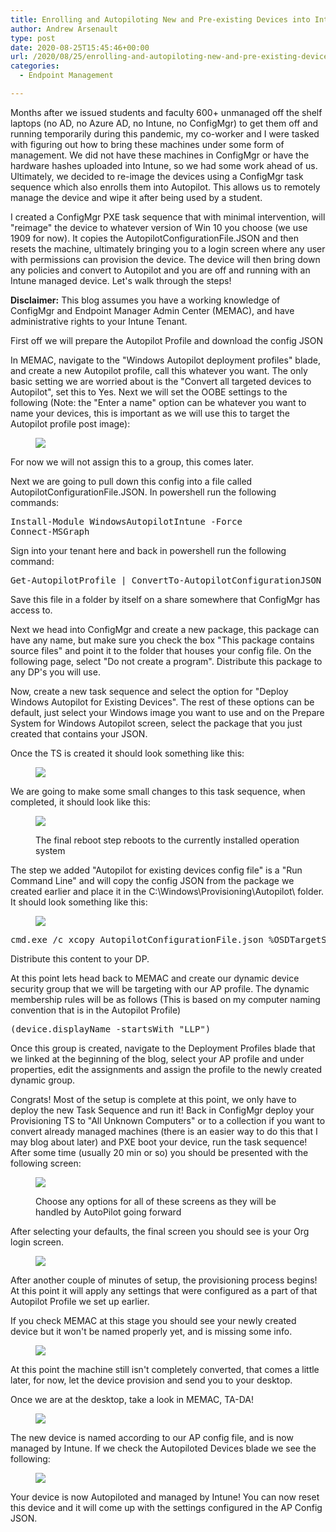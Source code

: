 ```yaml
---
title: Enrolling and Autopiloting New and Pre-existing Devices into Intune with ConfigMgr – EDU
author: Andrew Arsenault
type: post
date: 2020-08-25T15:45:46+00:00
url: /2020/08/25/enrolling-and-autopiloting-new-and-pre-existing-devices-into-intune-with-configmgr-edu/
categories:
  - Endpoint Management

---
```

Months after we issued students and faculty 600+ unmanaged off the shelf laptops (no AD, no Azure AD, no Intune, no ConfigMgr) to get them off and running temporarily during this pandemic, my co-worker and I were tasked with figuring out how to bring these machines under some form of management. We did not have these machines in ConfigMgr or have the hardware hashes uploaded into Intune, so we had some work ahead of us. Ultimately, we decided to re-image the devices using a ConfigMgr task sequence which also enrolls them into Autopilot. This allows us to remotely manage the device and wipe it after being used by a student.

I created a ConfigMgr PXE task sequence that with minimal intervention, will "reimage" the device to whatever version of Win 10 you choose (we use 1909 for now). It copies the AutopilotConfigurationFile.JSON and then resets the machine, ultimately bringing you to a login screen where any user with permissions can provision the device. The device will then bring down any policies and convert to Autopilot and you are off and running with an Intune managed device. Let's walk through the steps!

**Disclaimer:** This blog assumes you have a working knowledge of ConfigMgr and Endpoint Manager Admin Center (MEMAC), and have administrative rights to your Intune Tenant.

First off we will prepare the Autopilot Profile and download the config JSON 

In MEMAC, navigate to the "Windows Autopilot deployment profiles" blade, and create a new Autopilot profile, call this whatever you want. The only basic setting we are worried about is the "Convert all targeted devices to Autopilot", set this to Yes. Next we will set the OOBE settings to the following (Note: the "Enter a name" option can be whatever you want to name your devices, this is important as we will use this to target the Autopilot profile post image): <figure class="wp-block-image size-large">

![](image.png) </figure> 

For now we will not assign this to a group, this comes later.

Next we are going to pull down this config into a file called AutopilotConfigurationFile.JSON. In powershell run the following commands:

<div class="wp-block-codemirror-blocks-code-block code-block">
  <pre class="CodeMirror" data-setting="{"mode":"powershell","mime":"application/x-powershell","theme":"default","lineNumbers":true,"styleActiveLine":true,"lineWrapping":true,"readOnly":false,"language":"PowerShell","modeName":"powershell"}">Install-Module WindowsAutopilotIntune -Force
Connect-MSGraph</pre>
</div>

Sign into your tenant here and back in powershell run the following command:

<div class="wp-block-codemirror-blocks-code-block code-block">
  <pre class="CodeMirror" data-setting="{"mode":"powershell","mime":"application/x-powershell","theme":"default","lineNumbers":true,"styleActiveLine":true,"lineWrapping":true,"readOnly":false,"language":"PowerShell","modeName":"powershell"}">Get-AutopilotProfile | ConvertTo-AutopilotConfigurationJSON | Out-File c:\Autopilot\AutopilotConfigurationFile.json -Encoding ASCII</pre>
</div>

Save this file in a folder by itself on a share somewhere that ConfigMgr has access to.

Next we head into ConfigMgr and create a new package, this package can have any name, but make sure you check the box "This package contains source files" and point it to the folder that houses your config file. On the following page, select "Do not create a program". Distribute this package to any DP's you will use.

Now, create a new task sequence and select the option for "Deploy Windows Autopilot for Existing Devices". The rest of these options can be default, just select your Windows image you want to use and on the Prepare System for Windows Autopilot screen, select the package that you just created that contains your JSON.

Once the TS is created it should look something like this:<figure class="wp-block-image size-large">

![](image-1.png) </figure> 

We are going to make some small changes to this task sequence, when completed, it should look like this:<figure class="wp-block-image size-large">

![](image-3.png) <figcaption>The final reboot step reboots to the currently installed operation system </figcaption></figure> 

The step we added "Autopilot for existing devices config file" is a "Run Command Line" and will copy the config JSON from the package we created earlier and place it in the C:\Windows\Provisioning\Autopilot\ folder. It should look something like this:<figure class="wp-block-image size-large">

![](image-9.png) </figure> 

<div class="wp-block-codemirror-blocks-code-block code-block">
  <pre class="CodeMirror" data-setting="{"mode":"null","mime":"text/plain","theme":"default","lineNumbers":true,"styleActiveLine":true,"lineWrapping":true,"readOnly":false,"fileName":"Command Line","language":"Plain Text","modeName":"text"}">cmd.exe /c xcopy AutopilotConfigurationFile.json %OSDTargetSystemDrive%\windows\provisioning\Autopilot\ /c</pre>
</div>

Distribute this content to your DP.

At this point lets head back to MEMAC and create our dynamic device security group that we will be targeting with our AP profile. The dynamic membership rules will be as follows (This is based on my computer naming convention that is in the Autopilot Profile)

<div class="wp-block-codemirror-blocks-code-block code-block">
  <pre class="CodeMirror" data-setting="{"mode":"null","mime":"text/plain","theme":"default","lineNumbers":true,"styleActiveLine":true,"lineWrapping":true,"readOnly":false,"fileName":"Dynamic Membership Rule","language":"Plain Text","modeName":"text"}">(device.displayName -startsWith "LLP")</pre>
</div>

Once this group is created, navigate to the Deployment Profiles blade that we linked at the beginning of the blog, select your AP profile and under properties, edit the assignments and assign the profile to the newly created dynamic group.

Congrats! Most of the setup is complete at this point, we only have to deploy the new Task Sequence and run it! Back in ConfigMgr deploy your Provisioning TS to "All Unknown Computers" or to a collection if you want to convert already managed machines (there is an easier way to do this that I may blog about later) and PXE boot your device, run the task sequence! After some time (usually 20 min or so) you should be presented with the following screen:<figure class="wp-block-image size-large">

![](image-4-1024x767.png) <figcaption>Choose any options for all of these screens as they will be handled by AutoPilot going forward</figcaption></figure> 

After selecting your defaults, the final screen you should see is your Org login screen.<figure class="wp-block-image size-large">

![](ap-1024x773.jpg) </figure> 

After another couple of minutes of setup, the provisioning process begins! At this point it will apply any settings that were configured as a part of that Autopilot Profile we set up earlier. 

If you check MEMAC at this stage you should see your newly created device but it won't be named properly yet, and is missing some info.<figure class="wp-block-image size-large">

![](image-5-1024x29.png) </figure> 

At this point the machine still isn't completely converted, that comes a little later, for now, let the device provision and send you to your desktop.

Once we are at the desktop, take a look in MEMAC, TA-DA!<figure class="wp-block-image size-large">

![](image-7-1024x24.png) </figure> 

The new device is named according to our AP config file, and is now managed by Intune. If we check the Autopiloted Devices blade we see the following:<figure class="wp-block-image size-large">

![](complete-1.png) </figure> 

Your device is now Autopiloted and managed by Intune! You can now reset this device and it will come up with the settings configured in the AP Config JSON.
